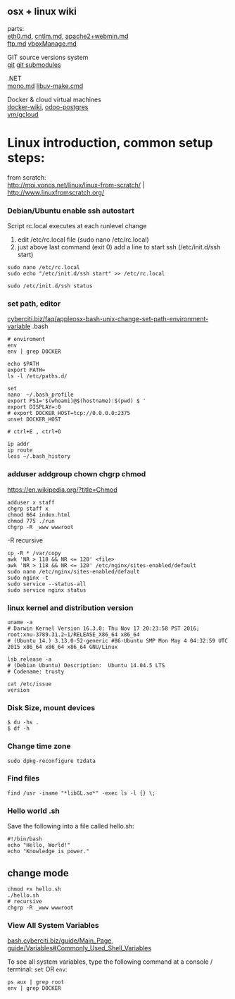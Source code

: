 ## osx + linux wiki

parts:  
[eth0.md](mkdocs/docs/eth0.md), 
[cntlm.md](mkdocs/docs/cntlm.md), 
[apache2+webmin.md](mkdocs/docs/apache2+webmin.md)  
[ftp.md](mkdocs/docs/ftp.md)
[vboxManage.md](mkdocs/docs/vboxManage.md)
  
GIT source versions system  
[git](mkdocs/docs/git.md)
[git submodules](mkdocs/docs/git-submodules.md)

.NET  
[mono.md](mkdocs/docs/mono.md)
[libuv-make.cmd](mkdocs/docs/libuv-make.cmd)  

Docker & cloud virtual machines  
[docker-wiki](mkdocs/docs/docker-wiki.md), 
[odoo-postgres](mkdocs/docs/odoo-postgres.md)  
[vm/gcloud](vm/gcloud.md)

# Linux introduction, common setup steps:

from scratch:  
http://moi.vonos.net/linux/linux-from-scratch/  | http://www.linuxfromscratch.org/  

### Debian/Ubuntu enable ssh autostart

Script rc.local executes at each runlevel change  
1) edit /etc/rc.local file (sudo nano /etc/rc.local)  
2) just above last command (exit 0) add a line to start ssh (/etc/init.d/ssh start)  
```
sudo nano /etc/rc.local
sudo echo "/etc/init.d/ssh start" >> /etc/rc.local

sudo /etc/init.d/ssh status
```

### set path, editor

[cyberciti.biz/faq/appleosx-bash-unix-change-set-path-environment-variable](
    http://www.cyberciti.biz/faq/appleosx-bash-unix-change-set-path-environment-variable/)
.bash

```
# enviroment
env
env | grep DOCKER

echo $PATH
export PATH=
ls -l /etc/paths.d/

set
nano  ~/.bash_profile
export PS1='$(whoami)@$(hostname):$(pwd) $ '
export DISPLAY=:0
# export DOCKER_HOST=tcp://0.0.0.0:2375
unset DOCKER_HOST

# ctrl+E , ctrl+O

ip addr
ip route
less ~/.bash_history
```

### adduser addgroup chown chgrp chmod
https://en.wikipedia.org/?title=Chmod

```
adduser x staff
chgrp staff x
chmod 664 index.html
chmod 775 ./run
chgrp -R _www wwwroot
```
-R recursive

```
cp -R * /var/copy
awk 'NR > 118 && NR <= 120' <file>
awk 'NR > 118 && NR <= 120' /etc/nginx/sites-enabled/default
sudo nano /etc/nginx/sites-enabled/default
sudo nginx -t
sudo service --status-all
sudo service nginx status
```


### linux kernel and distribution version

```
uname -a
# Darwin Kernel Version 16.3.0: Thu Nov 17 20:23:58 PST 2016; root:xnu-3789.31.2~1/RELEASE_X86_64 x86_64
# (Ubuntu 14.) 3.13.0-52-generic #86-Ubuntu SMP Mon May 4 04:32:59 UTC 2015 x86_64 x86_64 x86_64 GNU/Linux

lsb_release -a
# (Debian Ubuntu) Description:	Ubuntu 14.04.5 LTS
# Codename:	trusty

cat /etc/issue
version
```

### Disk Size, mount devices
```
$ du -hs .
$ df -h
```

### Change time zone

```
sudo dpkg-reconfigure tzdata
```
### Find files
```
find /usr -iname "*libGL.so*" -exec ls -l {} \;
```

### Hello world .sh
Save the following into a file called hello.sh:
```
#!/bin/bash
echo "Hello, World!" 
echo "Knowledge is power."
```

## change mode
```
chmod +x hello.sh
./hello.sh
# recursive
chgrp -R _www wwwroot
```

### View All System Variables

[bash.cyberciti.biz/guide/Main_Page](http://bash.cyberciti.biz/guide/Main_Page), 
[guide/Variables#Commonly_Used_Shell_Variables](
    http://bash.cyberciti.biz/guide/Variables#Commonly_Used_Shell_Variables)

To see all system variables, type the following command at a console / terminal:
`set` OR `env`:  
```
ps aux | grep root
env | grep DOCKER
```
